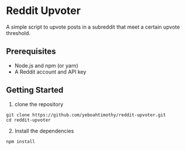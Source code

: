 
# Reddit Upvoter
A simple script to upvote posts in a subreddit that meet a certain upvote threshold.

## Prerequisites
* Node.js and npm (or yarn)
* A Reddit account and API key

## Getting Started
1. clone the repository
```git 
git clone https://github.com/yeboahtimothy/reddit-upvoter.git
cd reddit-upvoter
```

2. Install the dependencies
```git 
npm install
```
